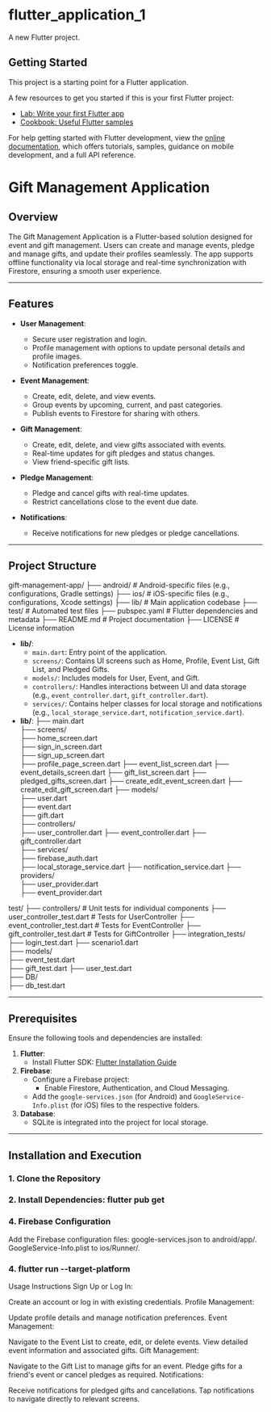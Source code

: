 # flutter_application_1

A new Flutter project.

## Getting Started

This project is a starting point for a Flutter application.

A few resources to get you started if this is your first Flutter project:

- [Lab: Write your first Flutter app](https://docs.flutter.dev/get-started/codelab)
- [Cookbook: Useful Flutter samples](https://docs.flutter.dev/cookbook)

For help getting started with Flutter development, view the
[online documentation](https://docs.flutter.dev/), which offers tutorials,
samples, guidance on mobile development, and a full API reference.
# Gift Management Application

## Overview

The Gift Management Application is a Flutter-based solution designed for event and gift management. Users can create and manage events, pledge and manage gifts, and update their profiles seamlessly. The app supports offline functionality via local storage and real-time synchronization with Firestore, ensuring a smooth user experience.

---

## Features

- **User Management**:
  - Secure user registration and login.
  - Profile management with options to update personal details and profile images.
  - Notification preferences toggle.

- **Event Management**:
  - Create, edit, delete, and view events.
  - Group events by upcoming, current, and past categories.
  - Publish events to Firestore for sharing with others.

- **Gift Management**:
  - Create, edit, delete, and view gifts associated with events.
  - Real-time updates for gift pledges and status changes.
  - View friend-specific gift lists.

- **Pledge Management**:
  - Pledge and cancel gifts with real-time updates.
  - Restrict cancellations close to the event due date.

- **Notifications**:
  - Receive notifications for new pledges or pledge cancellations.

---

## Project Structure
gift-management-app/
├── android/                  # Android-specific files (e.g., configurations, Gradle settings)
├── ios/                      # iOS-specific files (e.g., configurations, Xcode settings)
├── lib/                      # Main application codebase
├── test/                     # Automated test files
├── pubspec.yaml              # Flutter dependencies and metadata
├── README.md                 # Project documentation
├── LICENSE                   # License information

- **lib/**:
  - `main.dart`: Entry point of the application.
  - `screens/`: Contains UI screens such as Home, Profile, Event List, Gift List, and Pledged Gifts.
  - `models/`: Includes models for User, Event, and Gift.
  - `controllers/`: Handles interactions between UI and data storage (e.g., `event_controller.dart`, `gift_controller.dart`).
  - `services/`: Contains helper classes for local storage and notifications (e.g., `local_storage_service.dart`, `notification_service.dart`).
- **lib/**:
├── main.dart                 
├── screens/                  
    ├── home_screen.dart      
    ├── sign_in_screen.dart  
    ├── sign_up_screen.dart   
    ├── profile_page_screen.dart
    ├── event_list_screen.dart 
    ├── event_details_screen.dart 
    ├── gift_list_screen.dart 
    ├── pledged_gifts_screen.dart 
    ├── create_edit_event_screen.dart 
    ├── create_edit_gift_screen.dart 
├── models/                  
   ├── user.dart            
   ├── event.dart            
   ├── gift.dart             
├── controllers/              
   ├── user_controller.dart 
   ├── event_controller.dart 
   ├── gift_controller.dart  
├── services/              
   ├── firebase_auth.dart   
   ├── local_storage_service.dart 
   ├── notification_service.dart
├── providers/               
   ├── user_provider.dart    
   ├── event_provider.dart  

test/
├── controllers/               # Unit tests for individual components
   ├── user_controller_test.dart  # Tests for UserController
   ├── event_controller_test.dart # Tests for EventController
   ├── gift_controller_test.dart  # Tests for GiftController
├── integration_tests/       
   ├── login_test.dart
   ├── scenario1.dart   
├── models/            
   ├── event_test.dart       
   ├── gift_test.dart 
   ├── user_test.dart   
├── DB/            
   ├── db_test.dart    


 


---

## Prerequisites

Ensure the following tools and dependencies are installed:

1. **Flutter**:
   - Install Flutter SDK: [Flutter Installation Guide](https://flutter.dev/docs/get-started/install)
2. **Firebase**:
   - Configure a Firebase project:
     - Enable Firestore, Authentication, and Cloud Messaging.
   - Add the `google-services.json` (for Android) and `GoogleService-Info.plist` (for iOS) files to the respective folders.
3. **Database**:
   - SQLite is integrated into the project for local storage.

---

## Installation and Execution

### 1. Clone the Repository
### 2. Install Dependencies: flutter pub get
### 4. Firebase Configuration
Add the Firebase configuration files:
google-services.json to android/app/.
GoogleService-Info.plist to ios/Runner/.
### 4. flutter run --target-platform

Usage Instructions
Sign Up or Log In:

Create an account or log in with existing credentials.
Profile Management:

Update profile details and manage notification preferences.
Event Management:

Navigate to the Event List to create, edit, or delete events.
View detailed event information and associated gifts.
Gift Management:

Navigate to the Gift List to manage gifts for an event.
Pledge gifts for a friend's event or cancel pledges as required.
Notifications:

Receive notifications for pledged gifts and cancellations.
Tap notifications to navigate directly to relevant screens.



